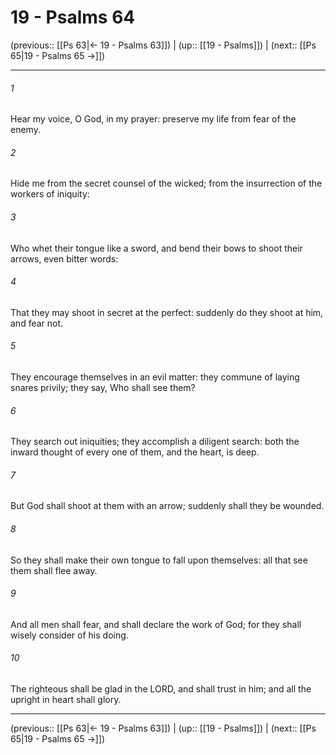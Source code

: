# 19 - Psalms 64

(previous:: [[Ps 63|← 19 - Psalms 63]]) | (up:: [[19 - Psalms]]) | (next:: [[Ps 65|19 - Psalms 65 →]])

***


###### 1 
Hear my voice, O God, in my prayer: preserve my life from fear of the enemy. 

###### 2 
Hide me from the secret counsel of the wicked; from the insurrection of the workers of iniquity: 

###### 3 
Who whet their tongue like a sword, and bend their bows to shoot their arrows, even bitter words: 

###### 4 
That they may shoot in secret at the perfect: suddenly do they shoot at him, and fear not. 

###### 5 
They encourage themselves in an evil matter: they commune of laying snares privily; they say, Who shall see them? 

###### 6 
They search out iniquities; they accomplish a diligent search: both the inward thought of every one of them, and the heart, is deep. 

###### 7 
But God shall shoot at them with an arrow; suddenly shall they be wounded. 

###### 8 
So they shall make their own tongue to fall upon themselves: all that see them shall flee away. 

###### 9 
And all men shall fear, and shall declare the work of God; for they shall wisely consider of his doing. 

###### 10 
The righteous shall be glad in the LORD, and shall trust in him; and all the upright in heart shall glory.

***

(previous:: [[Ps 63|← 19 - Psalms 63]]) | (up:: [[19 - Psalms]]) | (next:: [[Ps 65|19 - Psalms 65 →]])
